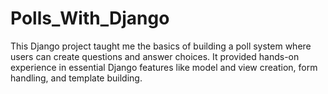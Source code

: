 # Polls_With_Django
This Django project taught me the basics of building a poll system where users can create questions and answer choices. It provided hands-on experience in essential Django features like model and view creation, form handling, and template building.
